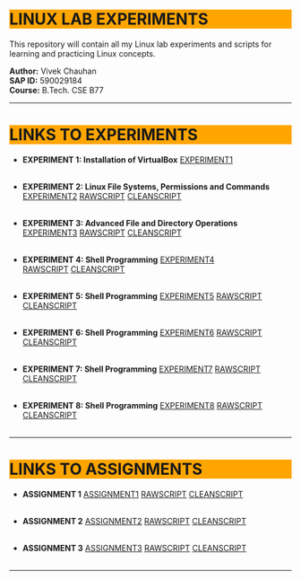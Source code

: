 # <h1 style="background-color: orange;"> LINUX LAB EXPERIMENTS</h1>

This repository will contain all my Linux lab experiments and scripts for learning and practicing Linux concepts.

**Author:** Vivek Chauhan  
**SAP ID:** 590029184  
**Course:** B.Tech. CSE B77

---------------------------------------------------------------------------

## <h1 style="background-color: orange;"> LINKS TO EXPERIMENTS</h1>

 - **EXPERIMENT 1: Installation of VirtualBox** 
  [EXPERIMENT1](EXP1/590029184_Exp1_Report.md) <br><br>

 - **EXPERIMENT 2: Linux File Systems, Permissions and Commands** 
  [EXPERIMENT2](EXP2/590029184_Exp2_Report.md)
  [RAWSCRIPT](EXP2/590029184_Exp2_Scriptlog.log)
  [CLEANSCRIPT](EXP2/590029184_Exp2_cleaneduplog.txt)<br><br>

  - **EXPERIMENT 3: Advanced File and Directory Operations** 
  [EXPERIMENT3](EXP3/590029184_Exp3_Report.md) 
  [RAWSCRIPT](EXP3/590029184_Exp3_Scriptlog.log)
  [CLEANSCRIPT](EXP3/590029184_Exp3_cleaneduplog.txt)<br><br>

  - **EXPERIMENT 4: Shell Programming** 
  [EXPERIMENT4](EXP4/590029184_Exp4_Report.md)  
  [RAWSCRIPT](EXP4/590029184_Exp4_Scriptlog.log)
  [CLEANSCRIPT](EXP4/590029184_Exp4_cleaneduplog.txt)<br><br>
  
  - **EXPERIMENT 5: Shell Programming** 
  [EXPERIMENT5](EXP5/590029184_Exp5_Report.md) 
  [RAWSCRIPT](EXP5/590029184_Exp5_Scriptlog.log)
  [CLEANSCRIPT](EXP5/590029184_Exp5_cleaneduplog.txt)<br><br>

  - **EXPERIMENT 6: Shell Programming** 
  [EXPERIMENT6](EXP6/590029184_Exp6_Report.md) 
  [RAWSCRIPT](EXP6/590029184_Exp6_Scriptlog.log)
  [CLEANSCRIPT](EXP6/590029184_Exp6_cleaneduplog.txt)<br><br>

  - **EXPERIMENT 7: Shell Programming** 
  [EXPERIMENT7](EXP7/590029184_Exp7_Report.md) 
  [RAWSCRIPT](EXP7/590029184_Exp7_Scriptlog.log)
  [CLEANSCRIPT](EXP7/590029184_Exp7_cleaneduplog.txt)<br><br>

  - **EXPERIMENT 8: Shell Programming** 
  [EXPERIMENT8](EXP8/590029184_Exp8_Report.md)
  [RAWSCRIPT](EXP8/590029184_Exp8_Scriptlog.log)
  [CLEANSCRIPT](EXP8/590029184_Exp8_cleaneduplog.txt)<br><br>
---------------------------------------------------------------------------
## <h1 style="background-color: orange;"> LINKS TO ASSIGNMENTS</h1>

  - **ASSIGNMENT 1** 
  [ASSIGNMENT1](ASSIGNMENTS/Assignment1/590029184_Assignment1.md)
  [RAWSCRIPT](ASSIGNMENTS/Assignment1/590029184_Assignment1_scriptlog.log)
  [CLEANSCRIPT](ASSIGNMENTS/Assignment1/590029184_Assignment1_cleaneduplog.txt)<br><br>

  - **ASSIGNMENT 2** 
  [ASSIGNMENT2](ASSIGNMENTS/Assignment2/590029184_Assignment2.md)
  [RAWSCRIPT](ASSIGNMENTS/Assignment2/590029184_Assignment2_scriptlog.log)
  [CLEANSCRIPT](ASSIGNMENTS/Assignment2/590029184_Assignment2_cleaneduplog.txt)<br><br>

  - **ASSIGNMENT 3** 
  [ASSIGNMENT3](ASSIGNMENTS/Assignment3/590029184_Assignment3.md)
  [RAWSCRIPT](ASSIGNMENTS/Assignment3/590029184_Assignment3_scriptlog.log)
  [CLEANSCRIPT](ASSIGNMENTS/Assignment3/590029184_Assignment3_cleaneduplog.txt)<br><br>

  --------------------------------------------------------------------------